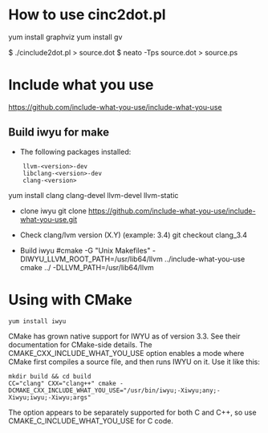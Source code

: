 # How to use cinc2dot.pl
yum install graphviz
yum install gv

\$ ./cinclude2dot.pl > source.dot
\$ neato -Tps source.dot > source.ps

# Include what you use
https://github.com/include-what-you-use/include-what-you-use

## Build iwyu for make
* The following packages installed:
```
    llvm-<version>-dev
    libclang-<version>-dev
    clang-<version>
```
yum install clang clang-devel llvm-devel llvm-static

* clone iwyu
git clone https://github.com/include-what-you-use/include-what-you-use.git

* Check clang/lvm version (X.Y) (example: 3.4)
git checkout clang_3.4

* Build iwyu
#cmake -G "Unix Makefiles" -DIWYU_LLVM_ROOT_PATH=/usr/lib64/llvm ../include-what-you-use
cmake ../ -DLLVM_PATH=/usr/lib64/llvm

# Using with CMake

```
yum install iwyu
```
CMake has grown native support for IWYU as of version 3.3. See their documentation for CMake-side details.
The CMAKE_CXX_INCLUDE_WHAT_YOU_USE option enables a mode where CMake first compiles a source file, and then runs IWYU on it.
Use it like this:
```
mkdir build && cd build
CC="clang" CXX="clang++" cmake -DCMAKE_CXX_INCLUDE_WHAT_YOU_USE="/usr/bin/iwyu;-Xiwyu;any;-Xiwyu;iwyu;-Xiwyu;args" 
```
The option appears to be separately supported for both C and C++, so use CMAKE_C_INCLUDE_WHAT_YOU_USE for C code.

